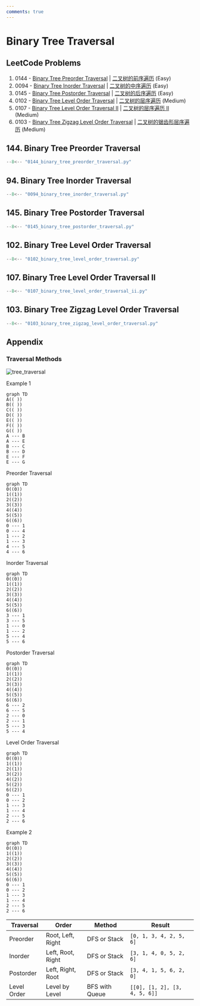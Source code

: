 ```yaml
---
comments: true
---
```


# Binary Tree Traversal

## LeetCode Problems

1. 0144 - [Binary Tree Preorder Traversal](https://leetcode.com/problems/binary-tree-preorder-traversal/) | [二叉树的前序遍历](https://leetcode.cn/problems/binary-tree-preorder-traversal/) (Easy)
2. 0094 - [Binary Tree Inorder Traversal](https://leetcode.com/problems/binary-tree-inorder-traversal/) | [二叉树的中序遍历](https://leetcode.cn/problems/binary-tree-inorder-traversal/) (Easy)
3. 0145 - [Binary Tree Postorder Traversal](https://leetcode.com/problems/binary-tree-postorder-traversal/) | [二叉树的后序遍历](https://leetcode.cn/problems/binary-tree-postorder-traversal/) (Easy)
4. 0102 - [Binary Tree Level Order Traversal](https://leetcode.com/problems/binary-tree-level-order-traversal/) | [二叉树的层序遍历](https://leetcode.cn/problems/binary-tree-level-order-traversal/) (Medium)
5. 0107 - [Binary Tree Level Order Traversal II](https://leetcode.com/problems/binary-tree-level-order-traversal-ii/) | [二叉树的层序遍历 II](https://leetcode.cn/problems/binary-tree-level-order-traversal-ii/) (Medium)
6. 0103 - [Binary Tree Zigzag Level Order Traversal](https://leetcode.com/problems/binary-tree-zigzag-level-order-traversal/) | [二叉树的锯齿形层序遍历](https://leetcode.cn/problems/binary-tree-zigzag-level-order-traversal/) (Medium)

## 144. Binary Tree Preorder Traversal

```python
--8<-- "0144_binary_tree_preorder_traversal.py"
```

## 94. Binary Tree Inorder Traversal

```python
--8<-- "0094_binary_tree_inorder_traversal.py"
```

## 145. Binary Tree Postorder Traversal

```python
--8<-- "0145_binary_tree_postorder_traversal.py"
```

## 102. Binary Tree Level Order Traversal

```python
--8<-- "0102_binary_tree_level_order_traversal.py"
```

## 107. Binary Tree Level Order Traversal II

```python
--8<-- "0107_binary_tree_level_order_traversal_ii.py"
```

## 103. Binary Tree Zigzag Level Order Traversal

```python
--8<-- "0103_binary_tree_zigzag_level_order_traversal.py"
```

## Appendix

### Traversal Methods

![tree_traversal](../assets/tree_traversal_dfs_bfs.png)

Example 1

```mermaid
graph TD
A(( ))
B(( ))
C(( ))
D(( ))
E(( ))
F(( ))
G(( ))
A --- B
A --- E
B --- C
B --- D
E --- F
E --- G
```

Preorder Traversal

```mermaid
graph TD
0((0))
1((1))
2((2))
3((3))
4((4))
5((5))
6((6))
0 --- 1
0 --- 4
1 --- 2
1 --- 3
4 --- 5
4 --- 6
```

Inorder Traversal

```mermaid
graph TD
0((0))
1((1))
2((2))
3((3))
4((4))
5((5))
6((6))
3 --- 1
3 --- 5
1 --- 0
1 --- 2
5 --- 4
5 --- 6
```

Postorder Traversal

```mermaid
graph TD
0((0))
1((1))
2((2))
3((3))
4((4))
5((5))
6((6))
6 --- 2
6 --- 5
2 --- 0
2 --- 1
5 --- 3
5 --- 4
```

Level Order Traversal

```mermaid
graph TD
0((0))
1((1))
2((1))
3((2))
4((2))
5((2))
6((2))
0 --- 1
0 --- 2
1 --- 3
1 --- 4
2 --- 5
2 --- 6
```

Example 2

```mermaid
graph TD
0((0))
1((1))
2((2))
3((3))
4((4))
5((5))
6((6))
0 --- 1
0 --- 2
1 --- 3
1 --- 4
2 --- 5
2 --- 6
```

| Traversal   | Order             | Method         | Result                        |
| ----------- | ----------------- | -------------- | ----------------------------- |
| Preorder    | Root, Left, Right | DFS or Stack   | `[0, 1, 3, 4, 2, 5, 6]`       |
| Inorder     | Left, Root, Right | DFS or Stack   | `[3, 1, 4, 0, 5, 2, 6]`       |
| Postorder   | Left, Right, Root | DFS or Stack   | `[3, 4, 1, 5, 6, 2, 0]`       |
| Level Order | Level by Level    | BFS with Queue | `[[0], [1, 2], [3, 4, 5, 6]]` |

